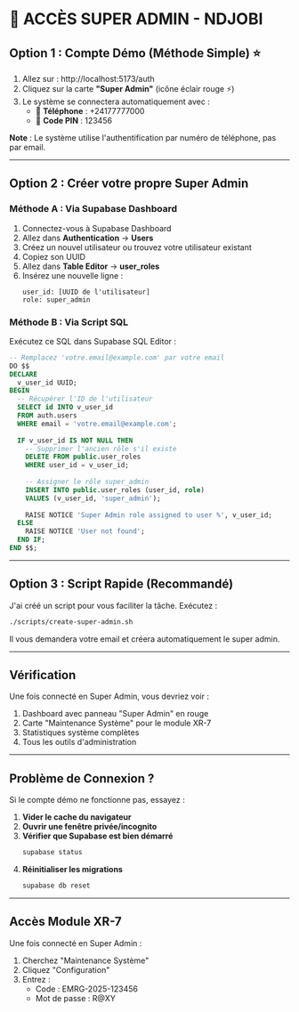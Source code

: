 # 🔐 ACCÈS SUPER ADMIN - NDJOBI

## Option 1 : Compte Démo (Méthode Simple) ⭐

1. Allez sur : http://localhost:5173/auth
2. Cliquez sur la carte **"Super Admin"** (icône éclair rouge ⚡)
3. Le système se connectera automatiquement avec :
   - 📱 **Téléphone** : +24177777000
   - 🔐 **Code PIN** : 123456
   
**Note** : Le système utilise l'authentification par numéro de téléphone, pas par email.

---

## Option 2 : Créer votre propre Super Admin

### Méthode A : Via Supabase Dashboard

1. Connectez-vous à Supabase Dashboard
2. Allez dans **Authentication** → **Users**
3. Créez un nouvel utilisateur ou trouvez votre utilisateur existant
4. Copiez son UUID
5. Allez dans **Table Editor** → **user_roles**
6. Insérez une nouvelle ligne :
   ```
   user_id: [UUID de l'utilisateur]
   role: super_admin
   ```

### Méthode B : Via Script SQL

Exécutez ce SQL dans Supabase SQL Editor :

```sql
-- Remplacez 'votre.email@example.com' par votre email
DO $$
DECLARE
  v_user_id UUID;
BEGIN
  -- Récupérer l'ID de l'utilisateur
  SELECT id INTO v_user_id 
  FROM auth.users 
  WHERE email = 'votre.email@example.com';
  
  IF v_user_id IS NOT NULL THEN
    -- Supprimer l'ancien rôle s'il existe
    DELETE FROM public.user_roles 
    WHERE user_id = v_user_id;
    
    -- Assigner le rôle super_admin
    INSERT INTO public.user_roles (user_id, role)
    VALUES (v_user_id, 'super_admin');
    
    RAISE NOTICE 'Super Admin role assigned to user %', v_user_id;
  ELSE
    RAISE NOTICE 'User not found';
  END IF;
END $$;
```

---

## Option 3 : Script Rapide (Recommandé)

J'ai créé un script pour vous faciliter la tâche. Exécutez :

```bash
./scripts/create-super-admin.sh
```

Il vous demandera votre email et créera automatiquement le super admin.

---

## Vérification

Une fois connecté en Super Admin, vous devriez voir :
1. Dashboard avec panneau "Super Admin" en rouge
2. Carte "Maintenance Système" pour le module XR-7
3. Statistiques système complètes
4. Tous les outils d'administration

---

## Problème de Connexion ?

Si le compte démo ne fonctionne pas, essayez :

1. **Vider le cache du navigateur**
2. **Ouvrir une fenêtre privée/incognito**
3. **Vérifier que Supabase est bien démarré**
   ```bash
   supabase status
   ```
4. **Réinitialiser les migrations**
   ```bash
   supabase db reset
   ```

---

## Accès Module XR-7

Une fois connecté en Super Admin :
1. Cherchez "Maintenance Système"
2. Cliquez "Configuration"
3. Entrez :
   - Code : EMRG-2025-123456
   - Mot de passe : R@XY
